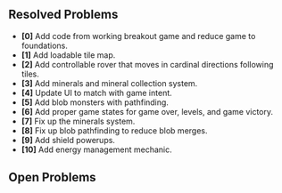 ## Resolved Problems ##
- **[0]** Add code from working breakout game and reduce game to foundations.
- **[1]** Add loadable tile map.
- **[2]** Add controllable rover that moves in cardinal directions following tiles.
- **[3]** Add minerals and mineral collection system.
- **[4]** Update UI to match with game intent.
- **[5]** Add blob monsters with pathfinding.
- **[6]** Add proper game states for game over, levels, and game victory.
- **[7]** Fix up the minerals system.
- **[8]** Fix up blob pathfinding to reduce blob merges.
- **[9]** Add shield powerups.
- **[10]** Add energy management mechanic.

## Open Problems ##
